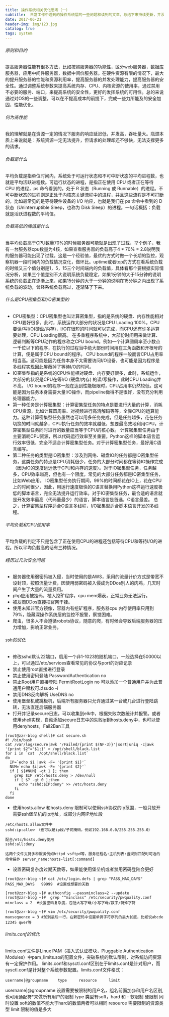 ```yaml
---
title: 操作系统相关优化思考（一）
subtitle:  日常工作中遇到的操作系统层的一些问题和读到的文章，总结下来持续更新，并没有什么条理，随想随写
date: 2017-06-21
header-img: img/123.jpg
catalog: true
tags: system
---
```


###### 原则和目的

提高服务器性能有很多方法，比如按照服务器的功能性，区分web服务器，数据库服务器，应用中间件服务器，数据中间价服务器。在硬件资源有限的情况下，最大的提升服务器的性能和资源利用率，提高服务器的并发处理能力，提高服务器的安全性。通过调整系统参数来提高系统内存、CPU、内核资源的使用率，通过禁用不必要的服务、端口，来提高系统的安全性，更好的发挥系统的可用性。总的来说通过对OS的一些调整，可以在不提高成本的前提下，完成一些力所能及的安全加固，性能优化。

###### 何为高性能

我的理解就是在资源一定的情况下服务的响应延迟低，并发高，吞吐量大。瓶颈本质上来说就是：系统资源一定无法提升，但请求的处理却还不够快，无法支撑更多的请求。

###### 负载是什么
平均负载是指单位时间内，系统处于可运行状态和不可中断状态的平均进程数，也就是平均活跃进程数。可运行状态的进程，是指正在使用 CPU 或者正在等待 CPU 的进程，ps 命令看到的，处于 R 状态（Running 或 Runnable）的进程。不可中断状态的进程则是正处于内核态关键流程中的进程，并且这些流程是不可打断的，比如最常见的是等待硬件设备的 I/O 响应，也就是我们在 ps 命令中看到的 D 状态（Uninterruptible Sleep，也称为 Disk Sleep）的进程。一句话概括：负载就是活跃进程数的平均值。

###### 负载高低的阈值是什么
当平均负载高于CPU数量70%的时候服务器可能就是出现了过载，举个例子，我有一台服务器cpu数量为4核，如果查看服务器的负载高于4 * 70% = 2.8说明我的服务器可能出现了过载。这是一个经验值，最优的方式时做一个长期的监控，观察机器一段时间内的负载情况变化，做环比。uptime或者top的方式在看系统负载的时候又三个值分别是1，5，15三个时间端内的负载值，具体看那个要根据实际情况分析，如果三个值差别不大说明系统负载稳定，如果1分钟的大于15分钟的说明系统的负载正在逐渐上来，如果15分钟的大于一分钟的说明在15分钟之内出现了系统负载的波动，曾经系统负载高过，逐渐降了下来。

###### 什么是CPU密集型和I/O密集型的
* CPU密集型：CPU密集型也叫计算密集型，指的是系统的硬盘、内存性能相对CPU要好很多，此时，系统运作大部分的状况是CPU Loading 100%，CPU要读/写I/O(硬盘/内存)，I/O在很短的时间就可以完成，而CPU还有许多运算要处理，CPU Loading很高。
在多重程序系统中，大部份时间用来做计算、逻辑判断等CPU动作的程序称之CPU bound。例如一个计算圆周率至小数点一千位以下的程序，在执行的过程当中绝大部份时间用在三角函数和开根号的计算，便是属于CPU bound的程序。
CPU bound的程序一般而言CPU占用率相当高。这可能是因为任务本身不太需要访问I/O设备，也可能是因为程序是多线程实现因此屏蔽掉了等待I/O的时间。
* IO密集型指的是系统的CPU性能相对硬盘、内存要好很多，此时，系统运作，大部分的状况是CPU在等I/O (硬盘/内存) 的读/写操作，此时CPU Loading并不高。
I/O bound的程序一般在达到性能极限时，CPU占用率仍然较低。这可能是因为任务本身需要大量I/O操作，而pipeline做得不是很好，没有充分利用处理器能力。
* 第一种任务是计算密集型：计算密集型任务的特点是要进行大量的计算，消耗CPU资源，比如计算圆周率、对视频进行高清解码等等，全靠CPU的运算能力。这种计算密集型任务虽然也可以用多任务完成，但是任务越多，花在任务切换的时间就越多，CPU执行任务的效率就越低，想要最高效地利用CPU，计算密集型任务同时进行的数量应当等于CPU的核心数。
计算密集型任务由于主要消耗CPU资源，所以代码运行效率至关重要。Python这样的脚本语言运行效率很低，完全不适合计算密集型任务。对于计算密集型任务，最好用C语言编写。
* 第二种任务的类型是IO密集型：涉及到网络、磁盘IO的任务都是IO密集型任务，这类任务的特点是CPU消耗很少，任务的大部分时间都在等待IO操作完成（因为IO的速度远远低于CPU和内存的速度）。对于IO密集型任务，任务越多，CPU效率越高，但也有一个限度。常见的大部分任务都是IO密集型任务，比如Web应用。
IO密集型任务执行期间，99%的时间都花在IO上，花在CPU上的时间很少，因此，用运行速度极快的C语言替换用Python这样运行速度极低的脚本语言，完全无法提升运行效率。对于IO密集型任务，最合适的语言就是开发效率最高（代码量最少）的语言，脚本语言是首选，C语言最差。
总之，计算密集型程序适合C语言多线程，I/O密集型适合脚本语言开发的多线程。



###### 平均负载和CPU使用率
平均负载的判定不只是包含了正在使用CPU的进程还包括等待CPU和等待I/O的进程。所以平均负载高的话有三种情况。




###### 经历过几次安全问题
* 服务器使用弱密码被入侵，当时使用的是AWS，采用的流量计价方式是带宽不设封顶，按照流量计费，因使用弱密码被入侵成为DDos别人的肉鸡，几天时间产生了大量的流量费用。
* php应用被挂码，植入挖矿程序，cpu mem爆表，正常业务无法运行。
* 被友商DDos直接把官网干挂。
* 使用未知非官方镜像，容器内有挖矿程序，服务器cpu 内存使用率只用到79%，隐藏深操作系统层的监控不报警，察觉困难。
* 爬虫，很多人不会遵循robots协议，随意的爬，有时候会导致后端服务器的压力增加，影响正常业务。

###### ssh的优化
* 修改sshd默认22端口，启用一个非1-1023的随机端口，一般选择在50000以上，可以通过/etc/services查看常见的协议与port的对应记录
* 禁止使用root直接进行登录
* 禁止使用密码登陆 PasswordAuthentication no
* 禁止Root用户直接登陆 PermitRootLogin no 可以添加一个普通用户并为此普通用户赋权可以sudo -i
* 禁用DNS反向解析 UseDNS no
* 使用堡垒机或跳板机，后端所有服务器只允许通过某一台或几台进行登陆跳转，无法直连后端服务器
* 打开并记录secure日志，可以收集到elk中，根据失败次数统计并报警。或者使用shell实现，自动添加secure日志中的失败ip到hosts.deny中，也可以使用denyhosts，Fail2Ban工具
```
[root@zzr-blog shell]# cat secure.sh 
#! /bin/bash
cat /var/log/secure|awk '/Failed/{print $(NF-3)}'|sort|uniq -c|awk '{print $2"="$1;}' > /opt/shell/black.list
for i in `cat  /opt/shell/black.list`
do
  IP=`echo $i |awk -F= '{print $1}'`
  NUM=`echo $i|awk -F= '{print $2}'`
  if [ ${#NUM} -gt 1 ]; then
    grep $IP /etc/hosts.deny > /dev/null
    if [ $? -gt 0 ];then
      echo "sshd:$IP:deny" >> /etc/hosts.deny
    fi
  fi
done
```

* 使用hosts.allow 和hosts.deny 限制可以使用ssh协议的ip范围，一般只放开需要ssh堡垒机的ip地址，或部分内网IP地址段

```
/etc/hosts.allow文件中
sshd:ip:allow （也可以是ip段/子网掩码，例如192.168.0.0/255.255.255.0）

配合/etc/hosts.deny使用
sshd:all:deny

这两个文件支持多种服务例如httpd vsftpd等，服务进程名:主机列表:当规则匹配时可选的命令操作 server_name:hosts-list[:command]
```

* 设置密码复杂度过期天数等，如果能使用堡垒机或者禁用密码登陆会更好

```
[root@zzr-blog ~]# cat /etc/login.defs | grep "PASS_MAX_DAYS"
PASS_MAX_DAYS	99999  #设置成想要的天数

[root@zzr-blog ~]# authconfig --passminclass=2 --update
[root@zzr-blog ~]#  grep "^minclass" /etc/security/pwquality.conf
minclass = 2  #设置密码复杂度，包括大写字母/小写字母/数字/特殊字符

[root@zzr-blog ~]# vim /etc/security/pwquality.conf
maxsequence = 3 #加到最后一行，在新密码中设置单调字符序列的最大长度，比如说abcde 12345 qwer等
```

###### limits.conf的优化

limits.conf文件是Linux PAM（插入式认证模块，Pluggable Authentication Modules）中pam_limits.so的配置文件，突破系统的默认限制，对系统访问资源有一定保护作用。 limits.conf和sysctl.conf区别在于limits.conf是针对用户，而sysctl.conf是针对整个系统参数配置。limits.conf文件格式：
```
username|@groupname　　 type 　　 resource 　　 limit

```
username|@groupname  设置需要被限制的用户名，组名前面加@和用户名区别,也可用通配符*来做所有用户的限制
type 类型有soft，hard 和 - 软限制 硬限制 同时设置 soft的数值不能大于hard的数值两者可以相同
resource 需要限制的资源类型
limit 限制的值是多大
